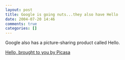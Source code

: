 ```yaml
---
layout: post
title: Google is going nuts...they also have Hello
date: 2004-07-20 14:46
comments: true
categories: []
---
```

Google also has a picture-sharing product called Hello.

<a href="http://www.hello.com">Hello, brought to you by Picasa</a>
